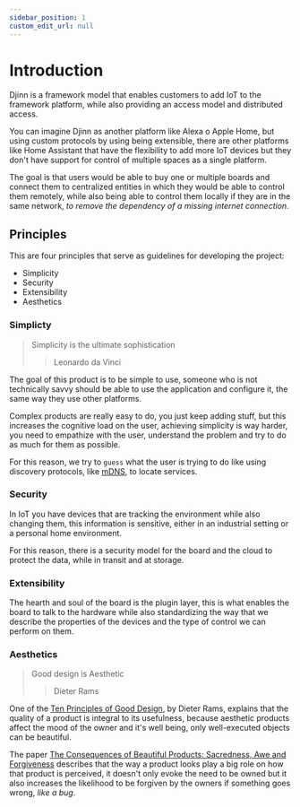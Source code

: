 ```yaml
---
sidebar_position: 1
custom_edit_url: null
---
```


# Introduction

Djinn is a framework model that enables customers to add IoT to the framework platform, while also providing an access model and distributed access.

You can imagine Djinn as another platform like Alexa o Apple Home, but using custom protocols by using being extensible, there are other platforms like Home Assistant that have the flexibility to add more IoT devices but they don't have support for control of multiple spaces as a single platform.

The goal is that users would be able to buy one or multiple boards and connect them to centralized entities in which they would be able to control them remotely, while also being able to control them locally if they are in the same network, _to remove the dependency of a missing internet connection_.

## Principles

This are four principles that serve as guidelines for developing the project:

- Simplicity
- Security
- Extensibility
- Aesthetics

### Simplicty

> Simplicity is the ultimate sophistication
>
> > Leonardo da Vinci

The goal of this product is to be simple to use, someone who is not technically savvy should be able to use the application and configure it, the same way they use other platforms.

Complex products are really easy to do, you just keep adding stuff, but this increases the cognitive load on the user, achieving simplicity is way harder, you need to empathize with the user, understand the problem and try to do as much for them as possible.

For this reason, we try to `guess` what the user is trying to do like using discovery protocols, like [mDNS](https://www.ionos.com/digitalguide/server/know-how/multicast-dns/), to locate services.

### Security

In IoT you have devices that are tracking the environment while also changing them, this information is sensitive, either in an industrial setting or a personal home environment.

For this reason, there is a security model for the board and the cloud to protect the data, while in transit and at storage.

### Extensibility

The hearth and soul of the board is the plugin layer, this is what enables the board to talk to the hardware while also standardizing the way that we describe the properties of the devices and the type of control we can perform on them.

### Aesthetics

> Good design is Aesthetic
>
> > Dieter Rams

One of the [Ten Principles of Good Design](https://designsojourn.com/dieter-rams-and-his-10-design-commandments/), by Dieter Rams, explains that the quality of a product is integral to its usefulness, because aesthetic products affect the mood of the owner and it's well being, only well-executed objects can be beautiful.

The paper [The Consequences of Beautiful Products: Sacredness, Awe and Forgiveness](https://faculty.wharton.upenn.edu/wp-content/uploads/2018/01/Consequences-of-Beautiful-Products_Final.pdf) describes that the way a product looks play a big role on how that product is perceived, it doesn't only evoke the need to be owned but it also increases the likelihood to be forgiven by the owners if something goes wrong, _like a bug_.
